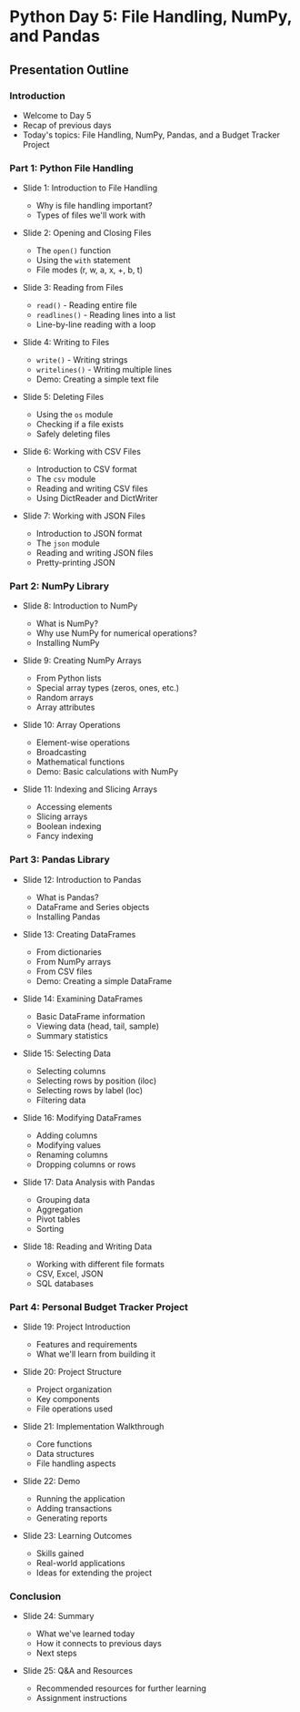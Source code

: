 # Python Day 5: File Handling, NumPy, and Pandas

## Presentation Outline

### Introduction
- Welcome to Day 5
- Recap of previous days
- Today's topics: File Handling, NumPy, Pandas, and a Budget Tracker Project

### Part 1: Python File Handling
- Slide 1: Introduction to File Handling
  - Why is file handling important?
  - Types of files we'll work with

- Slide 2: Opening and Closing Files
  - The `open()` function
  - Using the `with` statement
  - File modes (r, w, a, x, +, b, t)

- Slide 3: Reading from Files
  - `read()` - Reading entire file
  - `readlines()` - Reading lines into a list
  - Line-by-line reading with a loop

- Slide 4: Writing to Files
  - `write()` - Writing strings
  - `writelines()` - Writing multiple lines
  - Demo: Creating a simple text file

- Slide 5: Deleting Files
  - Using the `os` module
  - Checking if a file exists
  - Safely deleting files

- Slide 6: Working with CSV Files
  - Introduction to CSV format
  - The `csv` module
  - Reading and writing CSV files
  - Using DictReader and DictWriter

- Slide 7: Working with JSON Files
  - Introduction to JSON format
  - The `json` module
  - Reading and writing JSON files
  - Pretty-printing JSON

### Part 2: NumPy Library
- Slide 8: Introduction to NumPy
  - What is NumPy?
  - Why use NumPy for numerical operations?
  - Installing NumPy

- Slide 9: Creating NumPy Arrays
  - From Python lists
  - Special array types (zeros, ones, etc.)
  - Random arrays
  - Array attributes

- Slide 10: Array Operations
  - Element-wise operations
  - Broadcasting
  - Mathematical functions
  - Demo: Basic calculations with NumPy

- Slide 11: Indexing and Slicing Arrays
  - Accessing elements
  - Slicing arrays
  - Boolean indexing
  - Fancy indexing

### Part 3: Pandas Library
- Slide 12: Introduction to Pandas
  - What is Pandas?
  - DataFrame and Series objects
  - Installing Pandas

- Slide 13: Creating DataFrames
  - From dictionaries
  - From NumPy arrays
  - From CSV files
  - Demo: Creating a simple DataFrame

- Slide 14: Examining DataFrames
  - Basic DataFrame information
  - Viewing data (head, tail, sample)
  - Summary statistics

- Slide 15: Selecting Data
  - Selecting columns
  - Selecting rows by position (iloc)
  - Selecting rows by label (loc)
  - Filtering data

- Slide 16: Modifying DataFrames
  - Adding columns
  - Modifying values
  - Renaming columns
  - Dropping columns or rows

- Slide 17: Data Analysis with Pandas
  - Grouping data
  - Aggregation
  - Pivot tables
  - Sorting

- Slide 18: Reading and Writing Data
  - Working with different file formats
  - CSV, Excel, JSON
  - SQL databases

### Part 4: Personal Budget Tracker Project
- Slide 19: Project Introduction
  - Features and requirements
  - What we'll learn from building it

- Slide 20: Project Structure
  - Project organization
  - Key components
  - File operations used

- Slide 21: Implementation Walkthrough
  - Core functions
  - Data structures
  - File handling aspects

- Slide 22: Demo
  - Running the application
  - Adding transactions
  - Generating reports

- Slide 23: Learning Outcomes
  - Skills gained
  - Real-world applications
  - Ideas for extending the project

### Conclusion
- Slide 24: Summary
  - What we've learned today
  - How it connects to previous days
  - Next steps

- Slide 25: Q&A and Resources
  - Recommended resources for further learning
  - Assignment instructions 